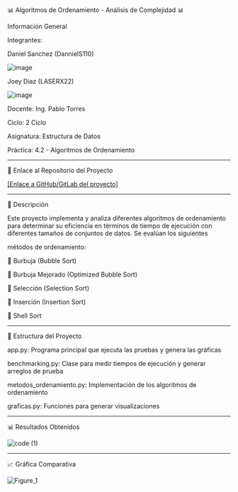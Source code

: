 📊 Algoritmos de Ordenamiento - Análisis de Complejidad 📊

Información General

Integrantes:

Daniel Sanchez (DannielS110)    

![image](https://github.com/user-attachments/assets/ad8f5e09-5867-431e-9560-4dcf929f34a0)



Joey Diaz (LASERX22)         

![image](https://github.com/user-attachments/assets/152285df-e4ce-440f-b527-0e3b9ff8d5ba)



Docente: Ing. Pablo Torres

Ciclo: 2 Ciclo


Asignatura: Estructura de Datos

Práctica: 4.2 - Algoritmos de Ordenamiento

----------------------------------------------------------------------------------------------
🔗 Enlace al Repositorio del Proyecto

[[Enlace a GitHub/GitLab del proyecto]
](https://github.com/DannielS110/Algoritmos_de_Ordenamiento-)

----------------------------------------------------------------------------------------------

📝 Descripción

Este proyecto implementa y analiza diferentes algoritmos de ordenamiento para determinar su eficiencia en términos de tiempo de ejecución con diferentes tamaños de conjuntos de datos. Se evalúan los siguientes 

métodos de ordenamiento:

🔄 Burbuja (Bubble Sort)

🔄 Burbuja Mejorado (Optimized Bubble Sort)

🔄 Selección (Selection Sort)

🔄 Inserción (Insertion Sort)

🔄 Shell Sort

----------------------------------------------------------------------------------------------

📂 Estructura del Proyecto

app.py: Programa principal que ejecuta las pruebas y genera las gráficas

benchmarking.py: Clase para medir tiempos de ejecución y generar arreglos de prueba

metodos_ordenamiento.py: Implementación de los algoritmos de ordenamiento

graficas.py: Funciones para generar visualizaciones

----------------------------------------------------------------------------------------------

📊 Resultados Obtenidos


![code (1)](https://github.com/user-attachments/assets/e80b97f0-3433-4cc2-bfd1-2522899ee248)

----------------------------------------------------------------------------------------------


📈 Gráfica Comparativa


![Figure_1](https://github.com/user-attachments/assets/62342886-fcd1-4efc-aa3b-946955cca341)




